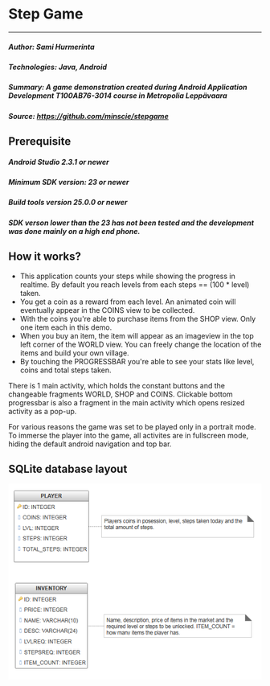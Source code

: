 # Step Game
---------
##### Author: Sami Hurmerinta
##### Technologies: Java, Android
##### Summary: A game demonstration created during Android Application Development T100AB76-3014 course in Metropolia Leppävaara  
##### Source: https://github.com/minscie/stepgame

## Prerequisite

##### Android Studio 2.3.1 or newer
##### Minimum SDK version: 23 or newer
##### Build tools version 25.0.0 or newer
##### SDK verson lower than the 23 has not been tested and the development was done mainly on a high end phone.

## How it works?

- This application counts your steps while showing the progress in realtime. By default you reach levels from each steps == (100 * level) taken.
- You get a coin as a reward from each level. An animated coin will eventually appear in the COINS view to be collected.
- With the coins you're able to purchase items from the SHOP view. Only one item each in this demo.
- When you buy an item, the item will appear as an imageview in the top left corner of the WORLD view. You can freely change the location of the items and build your own village.
- By touching the PROGRESSBAR you're able to see your stats like level, coins and total steps taken.

There is 1 main activity, which holds the constant buttons and the changeable fragments WORLD, SHOP and COINS. Clickable bottom progressbar is also a fragment in the main activity which opens resized activity as a pop-up.

For various reasons the game was set to be played only in a portrait mode. To immerse the player into the game, all activites are in fullscreen mode, hiding the default android navigation and top bar.

## SQLite database layout

![database image](https://github.com/Minscie/StepGame/blob/master/Game_Database.PNG)
